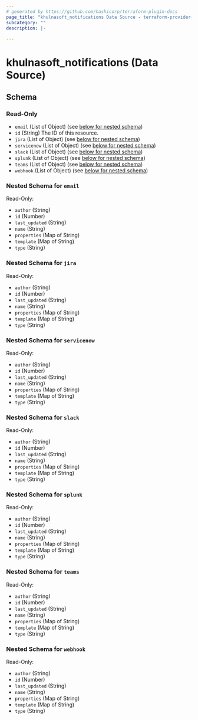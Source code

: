 ```yaml
---
# generated by https://github.com/hashicorp/terraform-plugin-docs
page_title: "khulnasoft_notifications Data Source - terraform-provider-khulnasoft"
subcategory: ""
description: |-
  
---
```


# khulnasoft_notifications (Data Source)





<!-- schema generated by tfplugindocs -->
## Schema

### Read-Only

- `email` (List of Object) (see [below for nested schema](#nestedatt--email))
- `id` (String) The ID of this resource.
- `jira` (List of Object) (see [below for nested schema](#nestedatt--jira))
- `servicenow` (List of Object) (see [below for nested schema](#nestedatt--servicenow))
- `slack` (List of Object) (see [below for nested schema](#nestedatt--slack))
- `splunk` (List of Object) (see [below for nested schema](#nestedatt--splunk))
- `teams` (List of Object) (see [below for nested schema](#nestedatt--teams))
- `webhook` (List of Object) (see [below for nested schema](#nestedatt--webhook))

<a id="nestedatt--email"></a>
### Nested Schema for `email`

Read-Only:

- `author` (String)
- `id` (Number)
- `last_updated` (String)
- `name` (String)
- `properties` (Map of String)
- `template` (Map of String)
- `type` (String)


<a id="nestedatt--jira"></a>
### Nested Schema for `jira`

Read-Only:

- `author` (String)
- `id` (Number)
- `last_updated` (String)
- `name` (String)
- `properties` (Map of String)
- `template` (Map of String)
- `type` (String)


<a id="nestedatt--servicenow"></a>
### Nested Schema for `servicenow`

Read-Only:

- `author` (String)
- `id` (Number)
- `last_updated` (String)
- `name` (String)
- `properties` (Map of String)
- `template` (Map of String)
- `type` (String)


<a id="nestedatt--slack"></a>
### Nested Schema for `slack`

Read-Only:

- `author` (String)
- `id` (Number)
- `last_updated` (String)
- `name` (String)
- `properties` (Map of String)
- `template` (Map of String)
- `type` (String)


<a id="nestedatt--splunk"></a>
### Nested Schema for `splunk`

Read-Only:

- `author` (String)
- `id` (Number)
- `last_updated` (String)
- `name` (String)
- `properties` (Map of String)
- `template` (Map of String)
- `type` (String)


<a id="nestedatt--teams"></a>
### Nested Schema for `teams`

Read-Only:

- `author` (String)
- `id` (Number)
- `last_updated` (String)
- `name` (String)
- `properties` (Map of String)
- `template` (Map of String)
- `type` (String)


<a id="nestedatt--webhook"></a>
### Nested Schema for `webhook`

Read-Only:

- `author` (String)
- `id` (Number)
- `last_updated` (String)
- `name` (String)
- `properties` (Map of String)
- `template` (Map of String)
- `type` (String)


